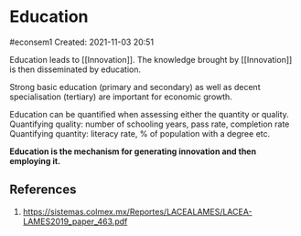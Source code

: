 # Education
#econsem1 
Created: 2021-11-03 20:51

Education leads to [[Innovation]]. The knowledge brought by [[Innovation]] is then disseminated by education.

Strong basic education (primary and secondary) as well as decent specialisation (tertiary) are important for economic growth. 

Education can be quantified when assessing either the quantity or quality.
Quantifying quality: number of schooling years, pass rate, completion rate
Quantifying quantity: literacy rate, % of population with a degree etc.

**Education is the mechanism for generating innovation and then employing it.**

## References
1. https://sistemas.colmex.mx/Reportes/LACEALAMES/LACEA-LAMES2019_paper_463.pdf